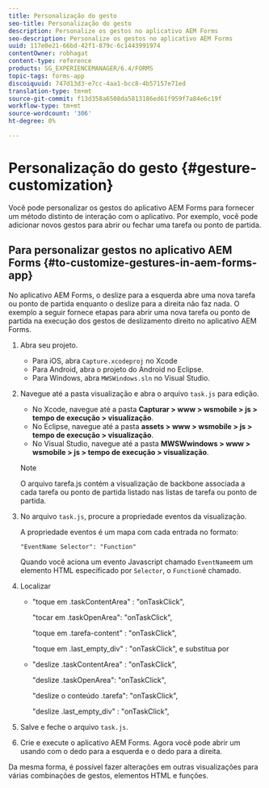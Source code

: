 ```yaml
---
title: Personalização do gesto
seo-title: Personalização do gesto
description: Personalize os gestos no aplicativo AEM Forms
seo-description: Personalize os gestos no aplicativo AEM Forms
uuid: 117e0e21-66bd-42f1-879c-6c1443991974
contentOwner: robhagat
content-type: reference
products: SG_EXPERIENCEMANAGER/6.4/FORMS
topic-tags: forms-app
discoiquuid: 747d13d3-e7cc-4aa1-bcc8-4b57157e71ed
translation-type: tm+mt
source-git-commit: f13d358a6508da5813186ed61f959f7a84e6c19f
workflow-type: tm+mt
source-wordcount: '306'
ht-degree: 0%

---
```



# Personalização do gesto {#gesture-customization}

Você pode personalizar os gestos do aplicativo AEM Forms para fornecer um método distinto de interação com o aplicativo. Por exemplo, você pode adicionar novos gestos para abrir ou fechar uma tarefa ou ponto de partida.

## Para personalizar gestos no aplicativo AEM Forms {#to-customize-gestures-in-aem-forms-app}

No aplicativo AEM Forms, o deslize para a esquerda abre uma nova tarefa ou ponto de partida enquanto o deslize para a direita não faz nada. O exemplo a seguir fornece etapas para abrir uma nova tarefa ou ponto de partida na execução dos gestos de deslizamento direito no aplicativo AEM Forms.

1. Abra seu projeto.

   * Para iOS, abra `Capture.xcodeproj` no Xcode
   * Para Android, abra o projeto do Android no Eclipse.
   * Para Windows, abra `MWSWindows.sln` no Visual Studio.

1. Navegue até a pasta visualização e abra o arquivo `task.js` para edição.

   * No Xcode, navegue até a pasta **Capturar > www > wsmobile > js > tempo de execução > visualização**.
   * No Eclipse, navegue até a pasta **assets > www > wsmobile > js > tempo de execução > visualização**.
   * No Visual Studio, navegue até a pasta **MWSWwindows > www > wsmobile > js > tempo de execução > visualização**.

   >[!NOTE]
   >
   >O arquivo tarefa.js contém a visualização de backbone associada a cada tarefa ou ponto de partida listado nas listas de tarefa ou ponto de partida.

1. No arquivo `task.js`, procure a propriedade eventos da visualização.

   A propriedade eventos é um mapa com cada entrada no formato:

   `"EventName Selector": "Function"`

   Quando você aciona um evento Javascript chamado `EventName`em um elemento HTML especificado por `Selector`, o `Function`é chamado.

1. Localizar

   * &quot;toque em .taskContentArea&quot; : &quot;onTaskClick&quot;,

      &quot;tocar em .taskOpenArea&quot;: &quot;onTaskClick&quot;,

      &quot;toque em .tarefa-content&quot; : &quot;onTaskClick&quot;,

      &quot;toque em .last_empty_div&quot; : &quot;onTaskClick&quot;,
   e substitua por

   * &quot;deslize .taskContentArea&quot; : &quot;onTaskClick&quot;,

      &quot;deslize .taskOpenArea&quot;: &quot;onTaskClick&quot;,

      &quot;deslize o conteúdo .tarefa&quot;: &quot;onTaskClick&quot;,

      &quot;deslize .last_empty_div&quot; : &quot;onTaskClick&quot;,


1. Salve e feche o arquivo `task.js`.
1. Crie e execute o aplicativo AEM Forms. Agora você pode abrir um usando com o dedo para a esquerda e o dedo para a direita.

Da mesma forma, é possível fazer alterações em outras visualizações para várias combinações de gestos, elementos HTML e funções.


